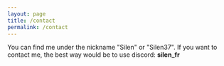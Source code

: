 ```yaml
---
layout: page
title: /contact
permalink: /contact
---
```


You can find me under the nickname "Silen" or "Silen37".
If you want to contact me, the best way would be to use discord: 
**silen_fr**
